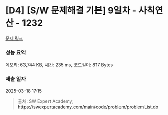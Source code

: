 # [D4] [S/W 문제해결 기본] 9일차 - 사칙연산 - 1232 

[문제 링크](https://swexpertacademy.com/main/code/problem/problemDetail.do?contestProbId=AV141J8KAIcCFAYD) 

### 성능 요약

메모리: 63,744 KB, 시간: 235 ms, 코드길이: 817 Bytes

### 제출 일자

2025-03-18 17:15



> 출처: SW Expert Academy, https://swexpertacademy.com/main/code/problem/problemList.do